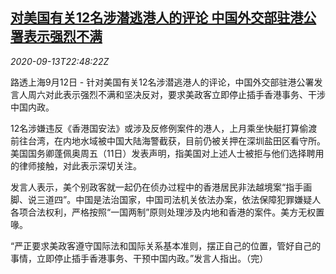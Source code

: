 <!--1600037716000-->
[对美国有关12名涉潜逃港人的评论 中国外交部驻港公署表示强烈不满](https://cn.reuters.com/article/usa-china-hk-0912-sat-idCNKBS264103)
------

<div><i>2020-09-13T22:48:22Z</i></div><p>路透上海9月12日 - 针对美国有关12名涉潜逃港人的评论，中国外交部驻港公署发言人周六对此表示强烈不满和坚决反对，要求美政客立即停止插手香港事务、干涉中国内政。　</p><p>12名涉嫌违反《香港国安法》或涉及反修例案件的港人，上月乘坐快艇打算偷渡前往台湾，在内地水域被中国大陆海警截获，目前仍被关押在深圳盐田区看守所。美国国务卿蓬佩奥周五（11日）发表声明，指美国对上述人士被拒与他们选择聘用的律师接触，对此表示深切关注。　</p><p>发言人表示，美个别政客就一起仍在侦办过程中的香港居民非法越境案“指手画脚、说三道四”。中国是法治国家，中国司法机关依法办案，依法保障犯罪嫌疑人各项合法权利，严格按照“一国两制”原则处理涉及内地和香港的案件。美方无权置喙。　　</p><p>“严正要求美政客遵守国际法和国际关系基本准则，摆正自己的位置，管好自己的事情，立即停止插手香港事务、干预中国内政。”发言人指出。（完）　　</p>
